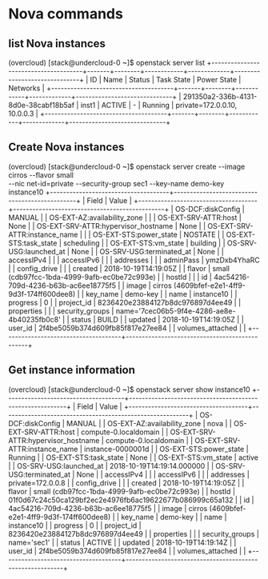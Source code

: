 # Nova commands

## list Nova instances

(overcloud) [stack@undercloud-0 ~]$ openstack server list
+--------------------------------------+-------+--------+------------+-------------+------------------------------+
| ID                                   | Name  | Status | Task State | Power State | Networks                     |
+--------------------------------------+-------+--------+------------+-------------+------------------------------+
| 291350a2-336b-4131-8d0e-38cabf18b5af | inst1 | ACTIVE | -          | Running     | private=172.0.0.10, 10.0.0.3 |
+--------------------------------------+-------+--------+------------+-------------+------------------------------+

## Create Nova instances

(overcloud) [stack@undercloud-0 ~]$ openstack server create --image cirros --flavor small  \
 --nic net-id=private --security-group sec1 --key-name demo-key instance10
+-------------------------------------+-----------------------------------------------+
| Field                               | Value                                         |
+-------------------------------------+-----------------------------------------------+
| OS-DCF:diskConfig                   | MANUAL                                        |
| OS-EXT-AZ:availability_zone         |                                               |
| OS-EXT-SRV-ATTR:host                | None                                          |
| OS-EXT-SRV-ATTR:hypervisor_hostname | None                                          |
| OS-EXT-SRV-ATTR:instance_name       |                                               |
| OS-EXT-STS:power_state              | NOSTATE                                       |
| OS-EXT-STS:task_state               | scheduling                                    |
| OS-EXT-STS:vm_state                 | building                                      |
| OS-SRV-USG:launched_at              | None                                          |
| OS-SRV-USG:terminated_at            | None                                          |
| accessIPv4                          |                                               |
| accessIPv6                          |                                               |
| addresses                           |                                               |
| adminPass                           | ymzDxb4YhaRC                                  |
| config_drive                        |                                               |
| created                             | 2018-10-19T14:19:05Z                          |
| flavor                              | small (cdb97fcc-1bda-4999-9afb-ec0be72c993e)  |
| hostId                              |                                               |
| id                                  | 4ac54216-709d-4236-b63b-ac6ee18775f5          |
| image                               | cirros (4609bfef-e2e1-4ff9-9d3f-174ff600dee8) |
| key_name                            | demo-key                                      |
| name                                | instance10                                    |
| progress                            | 0                                             |
| project_id                          | 8236420e23884127b8dc976897d4ee49              |
| properties                          |                                               |
| security_groups                     | name='7cec06b5-9f4e-4286-ae8e-4b40235fb0c8'   |
| status                              | BUILD                                         |
| updated                             | 2018-10-19T14:19:05Z                          |
| user_id                             | 2f4be5059b374d609fb85f817e27ee84              |
| volumes_attached                    |                                               |
+-------------------------------------+-----------------------------------------------+

## Get instance information 

(overcloud) [stack@undercloud-0 ~]$ openstack server show instance10
+-------------------------------------+----------------------------------------------------------+
| Field                               | Value                                                    |
+-------------------------------------+----------------------------------------------------------+
| OS-DCF:diskConfig                   | MANUAL                                                   |
| OS-EXT-AZ:availability_zone         | nova                                                     |
| OS-EXT-SRV-ATTR:host                | compute-0.localdomain                                    |
| OS-EXT-SRV-ATTR:hypervisor_hostname | compute-0.localdomain                                    |
| OS-EXT-SRV-ATTR:instance_name       | instance-0000001d                                        |
| OS-EXT-STS:power_state              | Running                                                  |
| OS-EXT-STS:task_state               | None                                                     |
| OS-EXT-STS:vm_state                 | active                                                   |
| OS-SRV-USG:launched_at              | 2018-10-19T14:19:14.000000                               |
| OS-SRV-USG:terminated_at            | None                                                     |
| accessIPv4                          |                                                          |
| accessIPv6                          |                                                          |
| addresses                           | private=172.0.0.8                                        |
| config_drive                        |                                                          |
| created                             | 2018-10-19T14:19:05Z                                     |
| flavor                              | small (cdb97fcc-1bda-4999-9afb-ec0be72c993e)             |
| hostId                              | 01f0d67c24c50ca129bf2ec2e4976fb6ac19622677b086999c65a132 |
| id                                  | 4ac54216-709d-4236-b63b-ac6ee18775f5                     |
| image                               | cirros (4609bfef-e2e1-4ff9-9d3f-174ff600dee8)            |
| key_name                            | demo-key                                                 |
| name                                | instance10                                               |
| progress                            | 0                                                        |
| project_id                          | 8236420e23884127b8dc976897d4ee49                         |
| properties                          |                                                          |
| security_groups                     | name='sec1'                                              |
| status                              | ACTIVE                                                   |
| updated                             | 2018-10-19T14:19:14Z                                     |
| user_id                             | 2f4be5059b374d609fb85f817e27ee84                         |
| volumes_attached                    |                                                          |
+-------------------------------------+----------------------------------------------------------+


